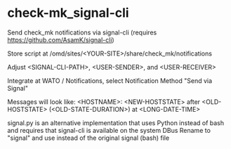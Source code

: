 # check-mk_signal-cli
Send check_mk notifications via signal-cli (requires https://github.com/AsamK/signal-cli)

Store script at /omd/sites/\<YOUR-SITE\>/share/check_mk/notifications

Adjust \<SIGNAL-CLI-PATH\>, \<USER-SENDER\>, and \<USER-RECEIVER\>

Integrate at WATO / Notifications, select Notification Method "Send via Signal"

Messages will look like:
\<HOSTNAME\>: \<NEW-HOSTSTATE\> after \<OLD-HOSTSTATE\> (\<OLD-STATE-DURATION\>) at \<LONG-DATE-TIME\>

signal.py is an alternative implementation that uses Python instead of bash and requires that signal-cli is available on the system DBus
Rename to "signal" and use instead of the original signal (bash) file
